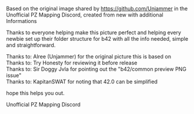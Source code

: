 Based on the original image shared by https://github.com/Unjammer in the Unofficial PZ Mapping Discord, created from new with additional Informations


Thanks to everyone helping make this picture perfect and helping every newbie set up their folder structure for b42 with all the info needed, simple and straightforward.

Thanks to: Alree (Unjammer) for the original picture this is based on  
Thanks to: Try Honesty for reviewing it before release  
Thanks to: Sir Doggy Jvla for pointing out the "b42/common preview PNG issue"  
Thanks to: KapitanSWAT for noting that 42.0 can be simplified  

hope this helps you out.

Unofficial PZ Mapping Discord

